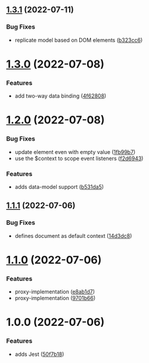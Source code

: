 ## [1.3.1](https://github.com/quicoto/two-way-data-binding/compare/v1.3.0...v1.3.1) (2022-07-11)


### Bug Fixes

* replicate model based on DOM elements ([b323cc6](https://github.com/quicoto/two-way-data-binding/commit/b323cc6716f4c5bcf81548710da676b9eced3b0c))

# [1.3.0](https://github.com/quicoto/two-way-data-binding/compare/v1.2.0...v1.3.0) (2022-07-08)


### Features

* add two-way data binding ([4f62808](https://github.com/quicoto/two-way-data-binding/commit/4f62808343e9e2bfd87cc932affaa4c0fee17548))

# [1.2.0](https://github.com/quicoto/two-way-data-binding/compare/v1.1.1...v1.2.0) (2022-07-08)


### Bug Fixes

* update element even with empty value ([1fb99b7](https://github.com/quicoto/two-way-data-binding/commit/1fb99b7a0efcf2edcd47cd7a4061119adc2caae1))
* use the $context to scope event listeners ([f2d6943](https://github.com/quicoto/two-way-data-binding/commit/f2d694370ce0297e8fadc465637eeec6297f81d3))


### Features

* adds data-model support ([b531da5](https://github.com/quicoto/two-way-data-binding/commit/b531da570388a1a3756774da22519337e1d362fa))

## [1.1.1](https://github.com/quicoto/two-way-data-binding/compare/v1.1.0...v1.1.1) (2022-07-06)


### Bug Fixes

* defines document as default context ([14d3dc8](https://github.com/quicoto/two-way-data-binding/commit/14d3dc88fd0bea0853efb11f6ef4c77e573d3fbd))

# [1.1.0](https://github.com/quicoto/two-way-data-binding/compare/v1.0.0...v1.1.0) (2022-07-06)


### Features

* proxy-implementation ([e8ab1d7](https://github.com/quicoto/two-way-data-binding/commit/e8ab1d77db3cbccb64ee4d3b1e1aad0313a9380d))
* proxy-implementation ([9701b66](https://github.com/quicoto/two-way-data-binding/commit/9701b66924100c0b974ae17223fc649c62f963ee))

# 1.0.0 (2022-07-06)


### Features

* adds Jest ([50f7b18](https://github.com/quicoto/two-way-data-binding/commit/50f7b18087f09242bf97facaf1963498ef91a4bf))
